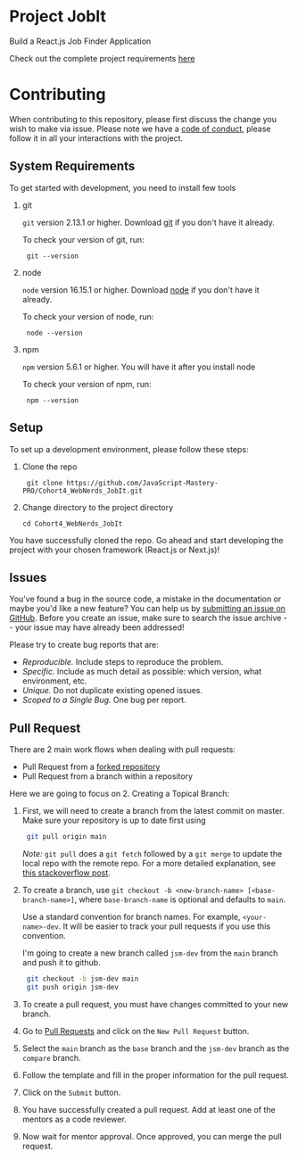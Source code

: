 # Project JobIt

Build a React.js Job Finder Application

Check out the complete project requirements [here](https://docs.google.com/document/d/1torjiFuc0l2DmaVy3ANgnsFanH0VQae5A34CAzcCJpA/edit?usp=sharing)

# Contributing

When contributing to this repository, please first discuss the change you wish to make via issue.
Please note we have a [code of conduct](CODE_OF_CONDUCT.md), please follow it in all your interactions with the project.

## System Requirements

To get started with development, you need to install few tools

1. git

   `git` version 2.13.1 or higher. Download [git](https://git-scm.com/downloads) if you don't have it already.

   To check your version of git, run:

   ```shell
    git --version
   ```

2. node

   `node` version 16.15.1 or higher. Download [node](https://nodejs.org/en/download/) if you don't have it already.

   To check your version of node, run:

   ```shell
    node --version
   ```

3. npm

   `npm` version 5.6.1 or higher. You will have it after you install node

   To check your version of npm, run:

   ```shell
    npm --version
   ```

## Setup

To set up a development environment, please follow these steps:

1. Clone the repo

   ```shell
    git clone https://github.com/JavaScript-Mastery-PRO/Cohort4_WebNerds_JobIt.git
   ```

2. Change directory to the project directory

   ```shell
   cd Cohort4_WebNerds_JobIt
   ```

You have successfully cloned the repo. Go ahead and start developing the project with your chosen framework (React.js or Next.js)!

## Issues

You've found a bug in the source code, a mistake in the documentation or maybe you'd like a new feature? You can help us by [submitting an issue on GitHub](https://github.com/orgs/JavaScript-Mastery-PRO/projects/8). Before you create an issue, make sure to search the issue archive -- your issue may have already been addressed!

Please try to create bug reports that are:

- _Reproducible._ Include steps to reproduce the problem.
- _Specific._ Include as much detail as possible: which version, what environment, etc.
- _Unique._ Do not duplicate existing opened issues.
- _Scoped to a Single Bug._ One bug per report.

## Pull Request

There are 2 main work flows when dealing with pull requests:

- Pull Request from a [forked repository](https://help.github.com/articles/fork-a-repo)
- Pull Request from a branch within a repository

Here we are going to focus on 2. Creating a Topical Branch:

1. First, we will need to create a branch from the latest commit on master. Make sure your repository is up to date first using

   ```bash
    git pull origin main
   ```

   _Note:_ `git pull` does a `git fetch` followed by a `git merge` to update the local repo with the remote repo. For a more detailed explanation, see [this stackoverflow post](http://stackoverflow.com/questions/292357/whats-the-difference-between-git-pull-and-git-fetch).

2. To create a branch, use `git checkout -b <new-branch-name> [<base-branch-name>]`, where `base-branch-name` is optional and defaults to `main`.

   Use a standard convention for branch names. For example, `<your-name>-dev`. It will be easier to track your pull requests if you use this convention.

   I'm going to create a new branch called `jsm-dev` from the `main` branch and push it to github.

   ```bash
    git checkout -b jsm-dev main
    git push origin jsm-dev
   ```

3. To create a pull request, you must have changes committed to your new branch.

4. Go to [Pull Requests](https://github.com/JavaScript-Mastery-PRO/Cohort3_Team4_JobIt/pulls) and click on the `New Pull Request` button.

5. Select the `main` branch as the `base` branch and the `jsm-dev` branch as the `compare` branch.

6. Follow the template and fill in the proper information for the pull request.

7. Click on the `Submit` button.

8. You have successfully created a pull request. Add at least one of the mentors as a code reviewer.

9. Now wait for mentor approval. Once approved, you can merge the pull request.

#

###
